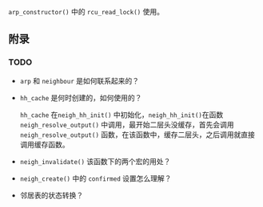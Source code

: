 `arp_constructor()` 中的 `rcu_read_lock()` 使用。











## 附录

### TODO

* `arp` 和 `neighbour` 是如何联系起来的？

* `hh_cache` 是何时创建的，如何使用的？

  `hh_cache` 在`neigh_hh_init()` 中初始化，`neigh_hh_init()`在函数 `neigh_resolve_output()` 中调用，最开始二层头没缓存，首先会调用`neigh_resolve_output()` 函数，在该函数中，缓存二层头，之后调用就直接调用缓存函数。

* `neigh_invalidate()` 该函数下的两个宏的用处？

* `neigh_create()` 中的 `confirmed` 设置怎么理解？

* 邻居表的状态转换？
